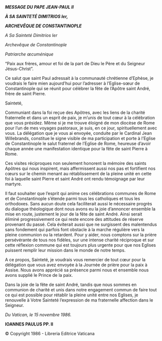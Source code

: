 ***MESSAGE DU PAPE JEAN-PAUL II***

***À SA SAINTETÉ DIMITRIOS Ier,***

***ARCHEVÊQUE DE CONSTANTINOPLE***

*A Sa Sainteté Dimitrios Ier*

*Archevêque de Constantinople*

*Patriarche œcuménique*

“Paix aux frères, amour et foi de la part de Dieu le Père et du Seigneur Jésus-Christ”.

Ce salut que saint Paul adressait à la communauté chrétienne d’Ephèse, je voudrais le faire mien aujourd’hui pour l’adresser à l’Eglise-sœur de Constantinople qui se réunit pour célébrer la fête de l’Apôtre saint André, frère de saint Pierre.

Sainteté,

Communiant dans la foi reçue des Apôtres, avec les liens de la charité fraternelle et dans un esprit de paix, je m’unis de tout cœur à la célébration que vous présidez. Même si je me trouve éloigné de mon diocèse de Rome pour l’un de mes voyages pastoraux, je suis, en ce jour, spirituellement avec vous. La délégation que je vous ai envoyée, conduite par le Cardinal Jean Willebrands, constitue le signe visible de ma participation et porte à l’Eglise de Constantinople le salut fraternel de l’Eglise de Rome, heureuse d’avoir chaque année une manifestation identique pour la fête de saint Pierre à Rome.

Ces visites réciproques non seulement honorent la mémoire des saints Apôtres qui nous inspirent, mais affermissent aussi nos pas et fortifient nos cœurs sur le chemin menant au rétablissement de la pleine unité en cette foi à laquelle saint Pierre et saint André ont rendu témoignage par leur martyre.

Il faut souhaiter que l’esprit qui anime ces célébrations communes de Rome et de Constantinople s’étende parmi tous les catholiques et tous les orthodoxes. Sans aucun doute cela faciliterait aussi le nécessaire progrès du dialogue théologique dont nous avons eu la joie d’annoncer ensemble la mise en route, justement le jour de la fête de saint André. Ainsi serait éliminé progressivement ce qui reste encore des attitudes de réserve provenant du passé. Cela éviterait aussi que ne surgissent des malentendus sans fondement qui parfois font obstacle à la marche régulière vers la pleine communion ou la retardent. Pour y aider, nous comptons sur la prière persévérante de tous nos fidèles, sur une intense charité réciproque et sur cette réflexion commune qui est toujours plus urgente pour que nos Eglises puissent remplir leur mission dans le monde de notre temps.

A ce propos, Sainteté, je voudrais vous remercier de tout cœur pour la délégation que vous avez envoyée à la Journée de prière pour la paix à Assise. Nous avons apprécié sa présence parmi nous et ensemble nous avons supplié le Prince de la paix.

Dans la joie de la fête de saint André, tandis que nous sommes en communion de charité et unis dans notre engagement commun de faire tout ce qui est possible pour rétablir la pleine unité entre nos Eglises, je renouvelle à Votre Sainteté l’expression de ma fraternelle affection dans le Seigneur.

*Du Vatican, le 15 novembre 1986.*

**IOANNES PAULUS PP. II**

© Copyright 1986 - Libreria Editrice Vaticana